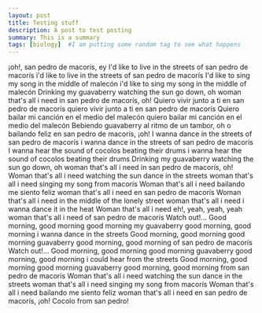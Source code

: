 ```yaml
---
layout: post
title: Testing stuff
description: A post to test posting
summary: This is a summary
tags: [biology]  #I am putting some random tag to see what happens
---
```


¡oh!, san pedro de macorís, ey
I'd like to live in the streets
of san pedro de macorís
i'd like to live in the streets
of san pedro de macorís
I'd like to sing my song
in the middle of malecón
i'd like to sing my song
in the middle of malecón
Drinking my guavaberry
watching the sun go down, oh
woman that's all i need
in san pedro de macorís, oh!
Quiero vivir junto a ti
en san pedro de macorís
quiero vivir junto a ti
en san pedro de macorís
Quiero bailar mi canción
en el medio del malecón
quiero bailar mi canción
en el medio del malecón
Bebiendo guavaberry
al ritmo de un tambor, oh
o bailando feliz
en san pedro de macorís, ¡oh!
I wanna dance in the streets
of san pedro de macorís
i wanna dance in the streets
of san pedro de macorís
I wanna hear the sound
of cocolos beating their drums
i wanna hear the sound
of cocolos beating their drums
Drinking my guavaberry
watching the sun go down, oh
woman that's all i need
in san pedro de macorís, oh!
Woman that's all i need
watching the sun dance in the streets
woman that's all i need
singing my song from macorís
Woman that's all i need
bailando me siento feliz
woman that's all i need
en san pedro de macorís
Woman that's all i need
in the middle of the lonely street
woman that's all i need
i wanna dance it in the heat
Woman that's all i need
eh!, yeah, yeah, yeah
woman that's all i need
of san pedro de macorís
Watch out!...
Good morning, good morning
good morning my guavaberry
good morning, good morning
i wanna dance in the streets
Good morning, good morning
good morning guavaberry
good morning, good morning
of san pedro de macorís
Watch out!...
Good morning, good morning
good morning guavaberry
good morning, good morning
i could hear from the streets
Good morning, good morning
good morning guavaberry
good morning, good morning
from san pedro de macorís
Woman that's all i need
watching the sun dance in the streets
woman that's all i need
singing my song from macorís
Woman that's all i need
bailando me siento feliz
woman that's all i need
en san pedro de macorís, ¡oh!
Cocolo from san pedro!